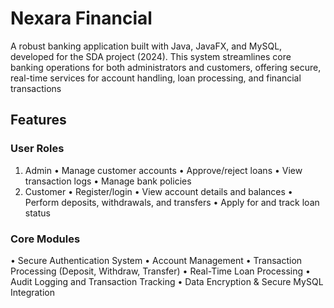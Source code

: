 # Nexara Financial

A robust banking application built with  Java, JavaFX, and MySQL, developed for the SDA project (2024). This system streamlines core banking operations for both administrators and customers, offering secure, real-time services for account handling, loan processing, and financial transactions

##  Features

###  User Roles
1. Admin
•	 Manage customer accounts
•	Approve/reject loans
•	View transaction logs
•	Manage bank policies
2. Customer
•	Register/login
•	View account details and balances
•	Perform deposits, withdrawals, and transfers
•	Apply for and track loan status

###  Core Modules
•	Secure Authentication System
•	Account Management
•	Transaction Processing (Deposit, Withdraw, Transfer)
•	Real-Time Loan Processing
•	Audit Logging and Transaction Tracking
•	Data Encryption & Secure MySQL Integration
